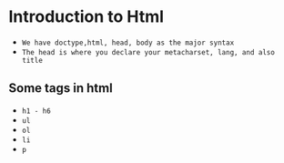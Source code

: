 # Introduction to Html
- ` We have doctype,html, head, body as the major syntax `
- ` The head is where you declare your metacharset, lang, and also title `
## Some tags in html
- `h1 - h6`
- `ul`
- `ol`
- `li`
- `p`